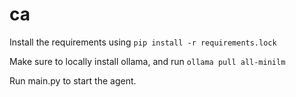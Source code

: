 # ca

Install the requirements using `pip install -r requirements.lock`

Make sure to locally install ollama, and run `ollama pull all-minilm`

Run main.py to start the agent.
